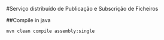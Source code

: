 #Serviço distribuído de Publicação e Subscrição de Ficheiros

##Compile in java
```
mvn clean compile assembly:single
```

